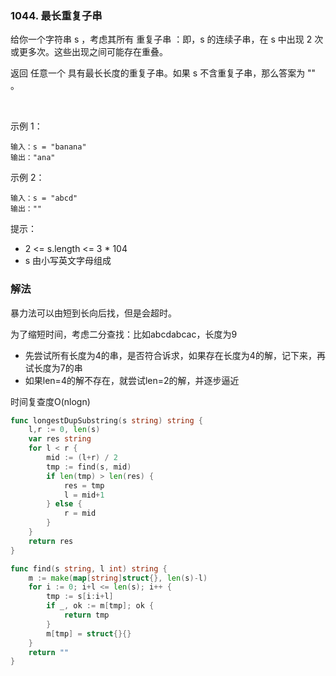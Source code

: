 ### 1044. 最长重复子串
给你一个字符串 s ，考虑其所有 重复子串 ：即，s 的连续子串，在 s 中出现 2 次或更多次。这些出现之间可能存在重叠。

返回 任意一个 具有最长长度的重复子串。如果 s 不含重复子串，那么答案为 "" 。

 

示例 1：
```
输入：s = "banana"
输出："ana"
```
示例 2：
```
输入：s = "abcd"
输出：""
```

提示：

- 2 <= s.length <= 3 * 104
- s 由小写英文字母组成

### 解法
暴力法可以由短到长向后找，但是会超时。

为了缩短时间，考虑二分查找：比如abcdabcac，长度为9
- 先尝试所有长度为4的串，是否符合诉求，如果存在长度为4的解，记下来，再试长度为7的串
- 如果len=4的解不存在，就尝试len=2的解，并逐步逼近

时间复查度O(nlogn)

```go
func longestDupSubstring(s string) string {
    l,r := 0, len(s)
    var res string
    for l < r {
        mid := (l+r) / 2
        tmp := find(s, mid)
        if len(tmp) > len(res) {
            res = tmp
            l = mid+1
        } else {
            r = mid
        }
    }
    return res 
}

func find(s string, l int) string {
    m := make(map[string]struct{}, len(s)-l)
    for i := 0; i+l <= len(s); i++ {
        tmp := s[i:i+l]
        if _, ok := m[tmp]; ok {
            return tmp
        }
        m[tmp] = struct{}{}
    }
    return ""
}
```